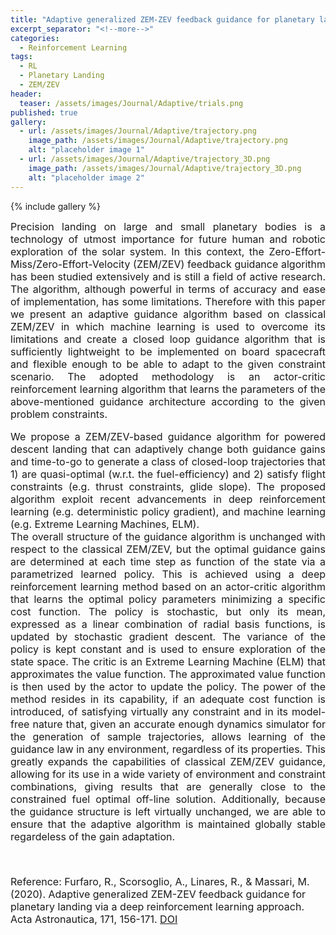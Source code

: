 ```yaml
---
title: "Adaptive generalized ZEM-ZEV feedback guidance for planetary landing via a deep reinforcement learning approach"
excerpt_separator: "<!--more-->"
categories:
  - Reinforcement Learning
tags:
  - RL
  - Planetary Landing
  - ZEM/ZEV
header:
  teaser: /assets/images/Journal/Adaptive/trials.png
published: true
gallery:
  - url: /assets/images/Journal/Adaptive/trajectory.png
    image_path: /assets/images/Journal/Adaptive/trajectory.png
    alt: "placeholder image 1"
  - url: /assets/images/Journal/Adaptive/trajectory_3D.png
    image_path: /assets/images/Journal/Adaptive/trajectory_3D.png
    alt: "placeholder image 2"
---
```

{% include gallery %}

<!-- {% include figure image_path="/assets/images/Journal/Adaptive/trajectory.png" caption="2D trajectory" %} -->

<font size="3">

<div style="text-align: justify;">
Precision landing on large and small planetary bodies is a technology of utmost importance for future human and robotic exploration of the solar system. In this context, the Zero-Effort-Miss/Zero-Effort-Velocity (ZEM/ZEV) feedback guidance algorithm has been studied extensively and is still a field of active research. The algorithm, although powerful in terms of accuracy and ease of implementation, has some limitations. Therefore with this paper we present an adaptive guidance algorithm based on classical ZEM/ZEV in which machine learning is used to overcome its limitations and create a closed loop guidance algorithm that is sufficiently lightweight to be implemented on board spacecraft and flexible enough to be able to adapt to the given constraint scenario. The adopted methodology is an actor-critic reinforcement learning algorithm that learns the parameters of the above-mentioned guidance architecture according to the given problem constraints.

We propose a ZEM/ZEV-based guidance algorithm for powered descent landing that can adaptively change both guidance gains and time-to-go to generate a class of closed-loop trajectories that 1) are quasi-optimal (w.r.t. the fuel-efficiency) and 2) satisfy flight constraints (e.g. thrust constraints, glide slope). The proposed algorithm exploit recent advancements in deep reinforcement learning (e.g. deterministic policy gradient), and machine learning (e.g. Extreme Learning Machines, ELM).  
The overall structure of the guidance algorithm is unchanged with respect to the classical ZEM/ZEV, but the optimal guidance gains are determined at each time step as function of the state via a parametrized learned policy. This is achieved using a deep reinforcement learning method based on an actor-critic algorithm that learns the optimal policy parameters minimizing a specific cost function. The policy is stochastic, but only its mean, expressed as a linear combination of radial basis functions, is updated by stochastic gradient descent. The variance of the policy is kept constant and is used to ensure exploration of the state space. The critic is an Extreme Learning Machine (ELM) that approximates the value function. The approximated value function is then used by the actor to update the policy. The power of the method resides in its capability, if an adequate cost function is introduced, of satisfying virtually any constraint and in its model-free nature that, given an accurate enough dynamics simulator for the generation of sample trajectories, allows learning of the guidance law in any environment, regardless of its properties. This greatly expands the capabilities of classical ZEM/ZEV guidance, allowing for its use in a wide variety of environment and constraint combinations, giving results that are generally close to the constrained fuel optimal off-line solution. Additionally, because the guidance structure is left virtually unchanged, we are able to ensure that the adaptive algorithm is maintained globally stable regardeless of the gain adaptation.</div>

<!-- {% include figure image_path="/assets/images/Journal/Adaptive/trajectory_3D.png" caption="3D trajectory" %}  -->

<p><br></p>

Reference:
Furfaro, R., Scorsoglio, A., Linares, R., & Massari, M. (2020). Adaptive generalized ZEM-ZEV feedback guidance for planetary landing via a deep reinforcement learning approach. Acta Astronautica, 171, 156-171. [DOI](http://dx.doi.org/10.1016/j.actaastro.2020.02.051)